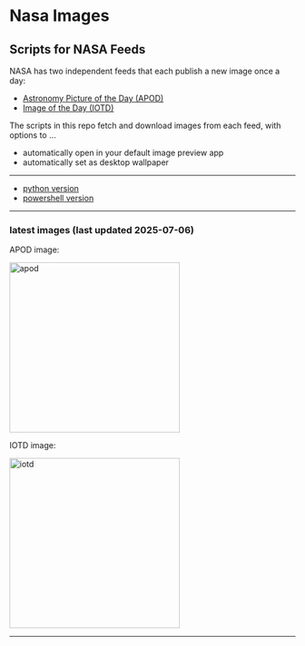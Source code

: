 # Nasa Images

## Scripts for NASA Feeds

NASA has two independent feeds that each publish a new image once a day:

- [Astronomy Picture of the Day (APOD)](https://apod.nasa.gov/apod/)
- [Image of the Day (IOTD)](https://www.nasa.gov/image-of-the-day/)

The scripts in this repo fetch and download images from each feed, with options to ...

- automatically open in your default image preview app
- automatically set as desktop wallpaper

---

- [python version](./python/README.md)
- [powershell version](./powershell/README.md)

---

### latest images (last updated 2025-07-06)

APOD image:

<a href="https://apod.nasa.gov/apod/image/2507/MarsNorthPole_MarsExpress_960.jpg"><img alt="apod" src="https://apod.nasa.gov/apod/image/2507/MarsNorthPole_MarsExpress_960.jpg" height="300" /></a>

IOTD image:

<a href="https://www.nasa.gov/image-detail/pia26579/"><img alt="iotd" src="https://www.nasa.gov/wp-content/uploads/2025/07/pia26579.jpg" height="300" /></a>

---
